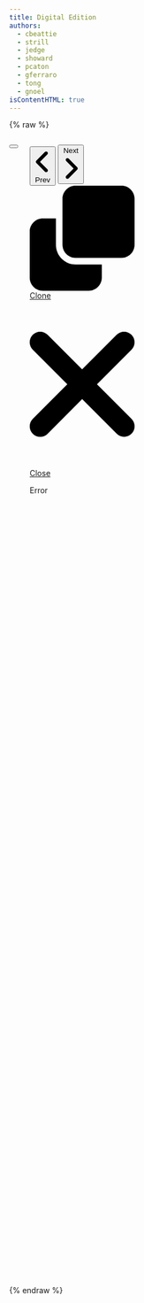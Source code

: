 ```yaml
---
title: Digital Edition
authors:
  - cbeattie
  - strill
  - jedge
  - showard
  - pcaton
  - gferraro
  - tong
  - gnoel
isContentHTML: true
---
```


{% raw %}

<div id="text-viewer" class="text-viewer columns">

  <div id="image-modal" :class="{'modal': true, 'is-active': !!image.title}">
    <div class="modal-background" @click="onClickCloseImageModal"></div>
    <div class="modal-card">
      <header class="modal-card-head">
        <p class="modal-card-title" v-html="image.title"></p>
        <button class="delete" aria-label="close" @click="onClickCloseImageModal"></button>
      </header>
      <section class="modal-card-body">
        <div id="image-viewer" style="width: 100%; height: 50vh">
        </div>
      </section>
      <footer class="modal-card-foot" v-html="image.description">
      </footer>
    </div>
  </div>

  <nav v-for="(panel, panelIdx) in panels" class="panel column buttons">
    <p class="panel-heading">
      <panel-control :panel-idx="panelIdx" control-key="document" hide-label="1"></panel-control>
      <span class="unbreakable-control-group">
        <button class="button" @click="incrementLocus(panel, -1)">
          <span class="icon is-small">
            <!-- Font Awesome angle-left -->
            <svg xmlns="http://www.w3.org/2000/svg" viewBox="0 0 320 512"><path d="M41.4 233.4c-12.5 12.5-12.5 32.8 0 45.3l160 160c12.5 12.5 32.8 12.5 45.3 0s12.5-32.8 0-45.3L109.3 256 246.6 118.6c12.5-12.5 12.5-32.8 0-45.3s-32.8-12.5-45.3 0l-160 160z"/></svg>
          </span>
          <span>Prev</span>
        </button>
        <panel-control :panel-idx="panelIdx" control-key="locus" hide-label="1"></panel-control>
        <button class="button" @click="incrementLocus(panel, 1)">
          <span>Next</span>
          <span class="icon is-small">
            <!-- Font Awesome angle-right -->
            <svg xmlns="http://www.w3.org/2000/svg" viewBox="0 0 320 512"><path d="M278.6 233.4c12.5 12.5 12.5 32.8 0 45.3l-160 160c-12.5 12.5-32.8 12.5-45.3 0s-12.5-32.8 0-45.3L210.7 256 73.4 118.6c-12.5-12.5-12.5-32.8 0-45.3s32.8-12.5 45.3 0l160 160z"/></svg>
          </span>
        </button>
      </span>
      <span class="button-bar">
        <a v-if="canClonePanel()" class="button" href="#" @click.stop.prevent="clonePanel(panelIdx)">
          <span class="icon is-small">
            <!-- Font Awesome clone -->
            <svg xmlns="http://www.w3.org/2000/svg" viewBox="0 0 512 512"><path d="M0 448c0 35.3 28.7 64 64 64H288c35.3 0 64-28.7 64-64V384H224c-53 0-96-43-96-96V160H64c-35.3 0-64 28.7-64 64V448zm224-96H448c35.3 0 64-28.7 64-64V64c0-35.3-28.7-64-64-64H224c-35.3 0-64 28.7-64 64V288c0 35.3 28.7 64 64 64z"/></svg>
          </span>
          <span>Clone</span>
        </a>
        <a v-if="panels.length > 1" class="button is-danger" href="#" @click.stop.prevent="closePanel(panelIdx)">
          <span class="icon is-small">
            <!-- Font Awesome xmark -->
            <svg xmlns="http://www.w3.org/2000/svg" viewBox="0 0 320 512"><path d="M310.6 150.6c12.5-12.5 12.5-32.8 0-45.3s-32.8-12.5-45.3 0L160 210.7 54.6 105.4c-12.5-12.5-32.8-12.5-45.3 0s-12.5 32.8 0 45.3L114.7 256 9.4 361.4c-12.5 12.5-12.5 32.8 0 45.3s32.8 12.5 45.3 0L160 301.3 265.4 406.6c12.5 12.5 32.8 12.5 45.3 0s12.5-32.8 0-45.3L205.3 256 310.6 150.6z"/></svg>
          </span>
          <span>Close</span>
        </a>
      </span>
      <panel-control :panel-idx="panelIdx" control-key="view" hide-label="1"></panel-control>
    </p>
    <div v-if="true" class="panel-block panel-controls">
      <panel-control :panel-idx="panelIdx" control-key="source"></panel-control>
      <panel-control :panel-idx="panelIdx" control-key="collection"></panel-control>
    </div>
    <div class="panel-block panel-chunk">
      <div v-if="panel.error" class="message is-danger">
        <div class="message-header">Error</div>
        <div class="message-body" v-html="panel.error"></div>
      </div>
      <div :class="'content '+getContentClasses(panel)" v-html="panel.responses.document">
      </div>
    </div>
  </nav>
</div>
{% endraw %}

<script src="/assets/node_modules/vue/dist/vue.global.js"></script>
<script src="/assets/node_modules/kdl-dts-client/index.js?ts={{ "now" | date: "%s" }}"></script>
<script src="/assets/js/text-viewer.js?ts={{ "now" | date: "%s" }}"></script>

<script src="https://cdnjs.cloudflare.com/ajax/libs/openseadragon/4.0.0/openseadragon.min.js"></script>
